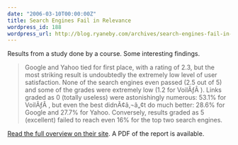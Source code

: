 ```yaml
---
date: "2006-03-10T00:00:00Z"
title: Search Engines Fail in Relevance
wordpress_id: 188
wordpress_url: http://blog.ryaneby.com/archives/search-engines-fail-in-relevance/
---
```

Results from a study done by a course. Some interesting findings.

<blockquote>Google and Yahoo tied for first place, with a rating of 2.3, but the most striking result is undoubtedly the extremely low level of user satisfaction. None of the search engines even passed (2.5 out of 5) and some of the grades were extremely low (1.2 for VoilÃƒÂ ). Links graded as 0 (totally useless) were astonishingly numerous: 53.1% for VoilÃƒÂ , but even the best didnÃ¢â‚¬â„¢t do much better: 28.6% for Google and 27.7% for Yahoo. Conversely, results graded as 5 (excellent) failed to reach even 16% for the top two search engines.</blockquote>

<a href="http://aixtal.blogspot.com/2006/03/search-and-winner-is.html">Read the full overview on their site</a>. A PDF of the report is available.

